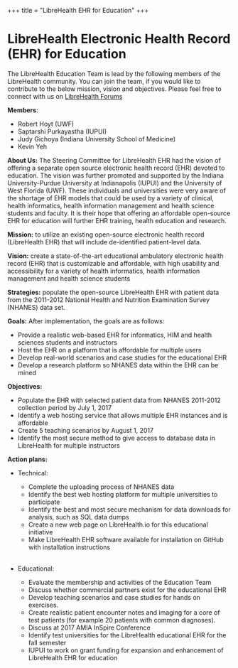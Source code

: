 +++
title = "LibreHealth EHR for Education"
+++

LibreHealth Electronic Health Record (EHR) for Education
==

The LibreHealth Education Team is lead by the following members of the LibreHealth community. You can join the team, if you would like to contribute to the below mission, vision and objectives. Please feel free to connect with us on [LibreHealth Forums](https://forums.librehealth.io/)

**Members**:

* Robert Hoyt (UWF)
* Saptarshi Purkayastha (IUPUI)
* Judy Gichoya (Indiana University School of Medicine)
* Kevin Yeh

**About Us:** The Steering Committee for LibreHealth EHR had the vision of offering a separate open source electronic health record (EHR) devoted to education. The vision was further promoted and supported by the Indiana University-Purdue University at Indianapolis (IUPUI) and the University of West Florida (UWF). These individuals and universities were very aware of the shortage of EHR models that could be used by a variety of clinical, health informatics, health information management and health science students and faculty. It is their hope that offering an affordable open-source EHR for education will further EHR training, health education and research.

**Mission:** to utilize an existing open-source electronic health record (LibreHealth EHR) that will include de-identified patient-level data.

**Vision:** create a state-of-the-art educational ambulatory electronic health record (EHR) that is customizable and affordable, with high usability and accessibility for a variety of health informatics, health information management and health science students

**Strategies:** populate the open-source LibreHealth EHR with patient data from the 2011-2012 National Health and Nutrition Examination Survey (NHANES) data set.

**Goals:** After implementation, the goals are as follows:

 * Provide a realistic web-based EHR for informatics, HIM and health sciences students and instructors
 * Host the EHR on a platform that is affordable for multiple users
 * Develop real-world scenarios and case studies for the educational EHR
 * Develop a research platform so NHANES data within the EHR can be mined

**Objectives:**

 * Populate the EHR with selected patient data from NHANES 2011-2012 collection period by July 1, 2017
 * Identify a web hosting service that allows multiple EHR instances and is affordable
 * Create 5 teaching scenarios by August 1, 2017
 * Identify the most secure method to give access to database data in LibreHealth for multiple instructors

**Action plans:**

 * Technical:

   * Complete the uploading process of NHANES data
   * Identify the best web hosting platform for multiple universities to participate
   * Identify the best and most secure mechanism for data downloads for analysis, such as SQL data dumps
   * Create a new web page on LibreHealth.io for this educational initiative
   * Make LibreHealth EHR software available for installation on GitHub with installation instructions
   <br/> <br/>

 * Educational:

   * Evaluate the membership and activities of the Education Team
   * Discuss whether commercial partners exist for the educational EHR
   * Develop teaching scenarios and case studies for hands on exercises.
   * Create realistic patient encounter notes and imaging for a core of test patients (for example 20 patients with common diagnoses).
   * Discuss at 2017 AMIA InSpire Conference
   * Identify test universities for the LibreHealth educational EHR for the fall semester
   * IUPUI to work on grant funding for expansion and enhancement of LibreHealth EHR for education
